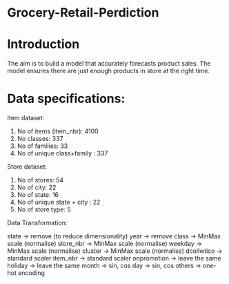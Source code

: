 # Grocery-Retail-Perdiction

# Introduction
The aim is to build a model that accurately forecasts product sales. The model ensures there are just enough products in store at the right time.

# Data specifications:
Item dataset:
1.  No of items (item_nbr): 4100
2.  No classes: 337
3.  No of families: 33
4.  No of unique class+family : 337


Store dataset:
1. No of stores: 54
2. No of city: 22
3. No of state: 16
4. No of unique state + city : 22
5. No of store type: 5


Data Transformation:

state → remove (to reduce dimensionality)
year → remove 
class → MinMax scale (normalise) 
store_nbr → MinMax scale (normalise)
weekday → MinMax scale (normalise)
cluster → MinMax scale (normalise)
dcoilwtico → standard scaler
item_nbr → standard scaler
onpromotion → leave the same
holiday → leave the same
month → sin, cos
day → sin, cos
others → one-hot encoding
